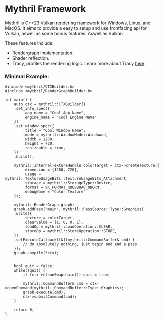 # Mythril Framework
Mythril is C++23 Vulkan rendering framework for Windows, Linux, and MacOS. 
It aims to provide a easy to setup and use frontfacing api for Vulkan, aswell as some bonus features.
Aswell as Vulkan

These features include:
* Rendergraph implementation.
* Shader reflection.
* Tracy, profiles the rendering logic. Learn more about Tracy [here](https://github.com/wolfpld/tracy).


### Minimal Example:
```
#include <mythril/CTXBuilder.h>
#include <mythril/RenderGraphBuilder.h>

int main() {
	auto ctx = mythril::CTXBuilder{}
	.set_info_spec({
		.app_name = "Cool App Name",
		.engine_name = "Cool Engine Name"
	})
	.set_window_spec({
		.title = "Cool Window Name",
		.mode = mythril::WindowMode::Windowed,
		.width = 1280,
		.height = 720,
		.resizeable = true,
	})
	.build();

	mythril::InternalTextureHandle colorTarget = ctx->createTexture({
		.dimension = {1280, 720},
		.usage = mythril::TextureUsageBits::TextureUsageBits_Attachment,
		.storage = mythril::StorageType::Device,
		.format = VK_FORMAT_R8G8B8A8_UNORM,
		.debugName = "Color Texture"
	});

	mythril::RenderGraph graph;
	graph.addPass("main", mythril::PassSource::Type::Graphics)
	.write({
		.texture = colorTarget,
		.clearValue = {1, 0, 0, 1},
		.loadOp = mythril::LoadOperation::CLEAR,
		.storeOp = mythril::StoreOperation::STORE,
	})
	.setExecuteCallback([&](mythril::CommandBuffer& cmd) {
		// do absolutely nothing, just begin and end a pass
	});
	graph.compile(*ctx);


	bool quit = false;
	while(!quit) {
		if (ctx->cleanSwapchain()) quit = true;

		mythril::CommandBuffer& cmd = ctx->openCommand(mythril::CommandBuffer::Type::Graphics);
		graph.execute(cmd);
		ctx->submitCommand(cmd);
	}

	return 0;
}
```